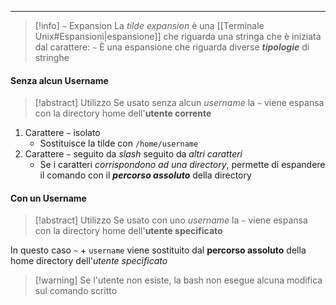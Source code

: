 
---
>[!info]  `~` Expansion
>La *tilde expansion* è una [[Terminale Unix#Espansioni|espansione]] che riguarda una stringa che è iniziata dal carattere: `~`
>È una espansione che riguarda diverse ***tipologie*** di stringhe

#### Senza alcun Username
>[!abstract] Utilizzo
>Se usato senza alcun *username* la `~` viene espansa con la directory home dell'**utente corrente**

1. Carattere `~` isolato
	- Sostituisce la tilde con `/home/username`
2. Carattere `~` seguito da *slash* seguito da *altri caratteri*
	- Se i caratteri *corrispondono ad una directory*, permette di espandere il comando con il ***percorso assoluto*** della directory

#### Con un Username
>[!abstract] Utilizzo
>Se usato con uno *username* la `~` viene espansa con la directory home dell'**utente specificato**

In questo caso `~` + `username` viene sostituito dal **percorso assoluto** della home directory dell'*utente specificato*


>[!warning] Se l'utente non esiste, la bash non esegue alcuna modifica sul comando scritto